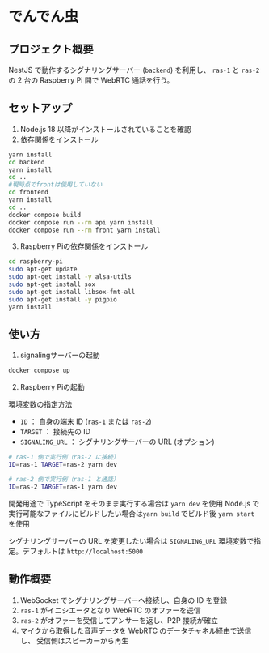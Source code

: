 # でんでん虫

## プロジェクト概要

NestJS で動作するシグナリングサーバー (`backend`) を利用し、
`ras-1` と `ras-2` の 2 台の Raspberry Pi 間で WebRTC 通話を行う。

## セットアップ

1. Node.js 18 以降がインストールされていることを確認
2. 依存関係をインストール

```bash
yarn install
cd backend
yarn install
cd ..
#現時点でfrontは使用していない
cd frontend
yarn install
cd ..
docker compose build
docker compose run --rm api yarn install
docker compose run --rm front yarn install
```

3. Raspberry Piの依存関係をインストール

```bash
cd raspberry-pi
sudo apt-get update
sudo apt-get install -y alsa-utils
sudo apt-get install sox
sudo apt-get install libsox-fmt-all
sudo apt-get install -y pigpio
yarn install
```

## 使い方

1. signalingサーバーの起動

```bash
docker compose up
```

2. Raspberry Piの起動

環境変数の指定方法

- `ID` ： 自身の端末 ID (`ras-1` または `ras-2`)
- `TARGET` ： 接続先の ID
- `SIGNALING_URL` ： シグナリングサーバーの URL (オプション)

```bash
# ras-1 側で実行例（ras-2 に接続）
ID=ras-1 TARGET=ras-2 yarn dev

# ras-2 側で実行例（ras-1 と通話）
ID=ras-2 TARGET=ras-1 yarn dev
```

開発用途で TypeScript をそのまま実行する場合は `yarn dev` を使用
Node.js で実行可能なファイルにビルドしたい場合は`yarn build` でビルド後 `yarn start` を使用

シグナリングサーバーの URL を変更したい場合は `SIGNALING_URL`
環境変数で指定。デフォルトは `http://localhost:5000`

## 動作概要

1. WebSocket でシグナリングサーバーへ接続し、自身の ID を登録
2. `ras-1` がイニシエータとなり WebRTC のオファーを送信
3. `ras-2` がオファーを受信してアンサーを返し、P2P 接続が確立
4. マイクから取得した音声データを WebRTC のデータチャネル経由で送信し、
   受信側はスピーカーから再生
